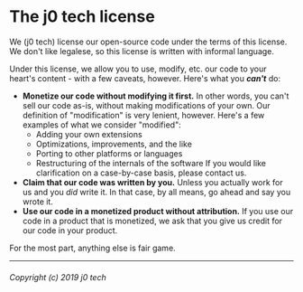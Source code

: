 # The j0 tech license
We (j0 tech) license our open-source code under the terms of this license. We don't like legalese,
so this license is written with informal language.

Under this license, we allow you to use, modify, etc. our code to your heart's content - with a few caveats, however.
Here's what you _**can't**_ do:

  *  **Monetize our code without modifying it first.** In other words, you can't sell our code as-is, without making modifications
     of your own. Our definition of "modification" is very lenient, however. Here's a few examples of what we consider "modified":
     * Adding your own extensions
     * Optimizations, improvements, and the like
     * Porting to other platforms or languages
     * Restructuring of the internals of the software
     If you would like clarification on a case-by-case basis, please contact us.
  *  **Claim that our code was written by you.** Unless you actually work for us and you *did* write it. In that case, by all means,
     go ahead and say you wrote it.
  *  **Use our code in a monetized product without attribution.** If you use our code in a product that is monetized, we ask that you
     give us credit for our code in your product.

For the most part, anything else is fair game.

***
###### Copyright (c) 2019 j0 tech
